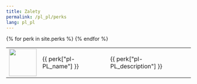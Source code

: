 ```yaml
---
title: Zalety
permalink: /pl_pl/perks
lang: pl_pl
---
```

<table>
{% for perk in site.perks %}

<tr>
        <td width = '75' height='75'>
            <img width = '75' height = '75' src = '{{site.baseurl}}{{ perk.image }}' />
        </td>
        <td>{{ perk["pl-PL_name"] }}</td>
        <td>{{ perk["pl-PL_description"] }}</td>
    </tr>
{% endfor %}
</table>
